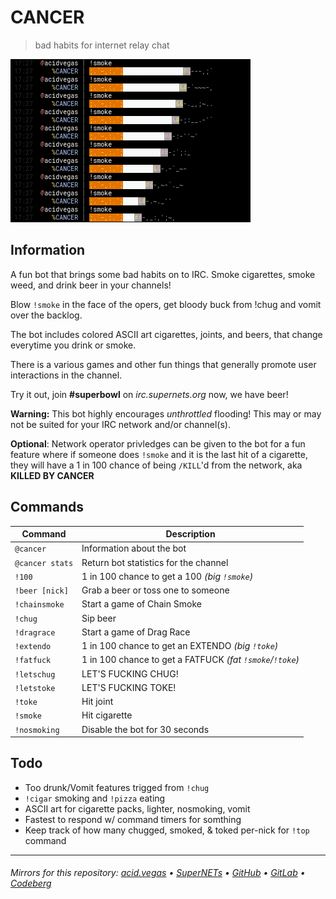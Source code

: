 # CANCER
> bad habits for internet relay chat

![](.screens/preview.png)

## Information
A fun bot that brings some bad habits on to IRC. Smoke cigarettes, smoke weed, and drink beer in your channels!

Blow `!smoke` in the face of the opers, get bloody buck from !chug and vomit over the backlog.

The bot includes colored ASCII art cigarettes, joints, and beers, that change everytime you drink or smoke.

There is a various games and other fun things that generally promote user interactions in the channel.

Try it out, join **#superbowl** on *irc.supernets.org* now, we have beer!

**Warning:** This bot highly encourages *unthrottled* flooding! This may or may not be suited for your IRC network and/or channel(s). 

**Optional**: Network operator privledges can be given to the bot for a fun feature where if someone does `!smoke` and it is the last hit of a cigarette, they will have a 1 in 100 chance of being `/KILL`'d from the network, aka **KILLED BY CANCER**

## Commands
| Command         | Description                                                |
| --------------- | ---------------------------------------------------------- |
| `@cancer`       | Information about the bot                                  |
| `@cancer stats` | Return bot statistics for the channel                      |
| `!100`          | 1 in 100 chance to get a 100 *(big `!smoke`)*              |
| `!beer [nick]`  | Grab a beer or toss one to someone                         |
| `!chainsmoke`   | Start a game of Chain Smoke                                |
| `!chug`         | Sip beer                                                   |
| `!dragrace`     | Start a game of Drag Race                                  |
| `!extendo`      | 1 in 100 chance to get an EXTENDO *(big `!toke`)*          |
| `!fatfuck`      | 1 in 100 chance to get a  FATFUCK *(fat `!smoke`/`!toke`)* |
| `!letschug`     | LET'S FUCKING CHUG!                                        |
| `!letstoke`     | LET'S FUCKING TOKE!                                        |
| `!toke`         | Hit joint                                                  |
| `!smoke`        | Hit cigarette                                              |
| `!nosmoking`    | Disable the bot for 30 seconds                             |

## Todo
- Too drunk/Vomit features trigged from `!chug`
- `!cigar` smoking and `!pizza` eating
- ASCII art for cigarette packs, lighter, nosmoking, vomit
- Fastest to respond w/ command timers for somthing
- Keep track of how many chugged, smoked, & toked per-nick for `!top` command

___

###### Mirrors for this repository: [acid.vegas](https://git.acid.vegas/cancer) • [SuperNETs](https://git.supernets.org/acidvegas/cancer) • [GitHub](https://github.com/acidvegas/cancer) • [GitLab](https://gitlab.com/acidvegas/cancer) • [Codeberg](https://codeberg.org/acidvegas/cancer)
